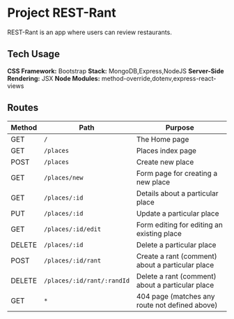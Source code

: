# Project REST-Rant

REST-Rant is an app where users can review restaurants.

## Tech Usage

**CSS Framework:**  Bootstrap
**Stack:** MongoDB,Express,NodeJS
**Server-Side Rendering:** JSX
**Node Modules:** method-override,dotenv,express-react-views

## Routes

| Method | Path | Purpose |
| --- | --- | --- |
| GET | `/` | The Home page |
| GET | `/places` | Places index page |
| POST | `/places` | Create new place |
| GET | `/places/new` | Form page for creating a new place |
| GET | `/places/:id` | Details about a particular place |
| PUT | `/places/:id` | Update a particular place |
| GET | `/places/:id/edit` | Form editing for editing an existing place |
| DELETE | `/places/:id` | Delete a particular place |
| POST | `/places/:id/rant` | Create a rant (comment) about a particular place |
| DELETE | `/places/:id/rant/:randId` | Delete a rant (comment) about a particular place |
| GET | `*` | 404 page (matches any route not defined above) |